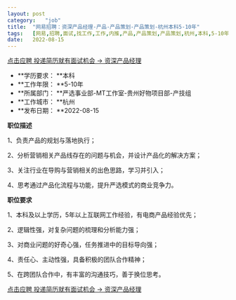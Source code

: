 ```yaml
---
layout:	post
category:	"job"
title:	"网易招聘：资深产品经理-产品-产品策划-产品策划-杭州本科5-10年"
tags:	[网易,招聘,面试,找工作,工作,内推,产品,产品策划,产品策划,杭州,本科,5-10年]
date:	2022-08-15
---
```


[点击应聘 投递简历就有面试机会 ->  资深产品经理](http://mobile.bole.netease.com/bole/boleDetail?id=14767&employeeId=346f03c3cda5f04c&key=all)



- **学历要求： **本科
- **工作年限： **5-10年
- **所属部门： **严选事业部-MT工作室-贵州好物项目部-产技组
- **工作城市： **杭州
- **发布日期： **2022-08-15



**职位描述**

1、负责产品的规划与落地执行；

2、分析营销相关产品线存在的问题与机会，并设计产品化的解决方案；

3、关注行业在导购与营销相关的出色思路，学习并引入；

4、思考通过产品化流程与功能，提升严选模式的商业竞争力。



**职位要求**

1、本科及以上学历，5年以上互联网工作经验，有电商产品经验优先；

2、逻辑性强，对复杂问题的梳理和分析能力强；

3、对商业问题的好奇心强，任务推进中的目标导向强；

4、责任心、主动性强，具备积极的团队合作精神；

5、在跨团队合作中，有丰富的沟通技巧，善于换位思考。



[点击应聘 投递简历就有面试机会 ->  资深产品经理](http://mobile.bole.netease.com/bole/boleDetail?id=14767&employeeId=346f03c3cda5f04c&key=all)